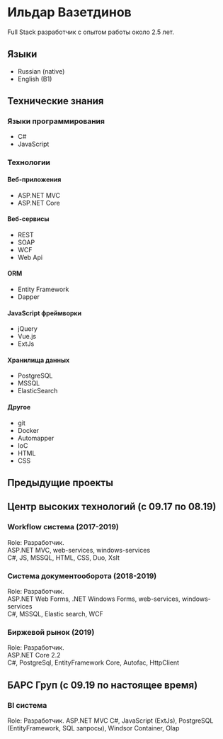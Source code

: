 # Ильдар Вазетдинов

Full Stack разработчик с опытом работы около 2.5 лет.

## Языки

* Russian (native)
* English (B1)

## Технические знания

### Языки программирования

* C#
* JavaScript

### Технологии

#### Веб-приложения

* ASP.NET MVC
* ASP.NET Core

#### Веб-сервисы
* REST
* SOAP
* WCF
* Web Api

#### ORM
* Entity Framework
* Dapper

#### JavaScript фреймворки
* jQuery
* Vue.js
* ExtJs

#### Хранилища данных
* PostgreSQL
* MSSQL
* ElasticSearch

#### Другое
* git
* Docker
* Automapper
* IoC
* HTML
* CSS

## Предыдущие проекты

## Центр высоких технологий (с 09.17 по 08.19)

### Workflow система (2017-2019)
Role: Разработчик.  
ASP.NET MVC, web-services, windows-services  
C#, JS, MSSQL, HTML, CSS, Duo, Xslt  

### Система документооборота (2018-2019)
Role: Разработчик.  
ASP.NET Web Forms, .NET Windows Forms, web-services, windows-services  
C#, MSSQL, Elastic search, WCF

### Биржевой рынок (2019)
Role: Разработчик.  
ASP.NET Core 2.2  
C#, PostgreSql, EntityFramework Core, Autofac, HttpClient  

## БАРС Груп (с 09.19 по настоящее время)

### BI система 
Role: Разработчик.
ASP.NET MVC
C#, JavaScript (ExtJs), PostgreSQL (EntityFramework, SQL запросы), Windsor Container, Olap